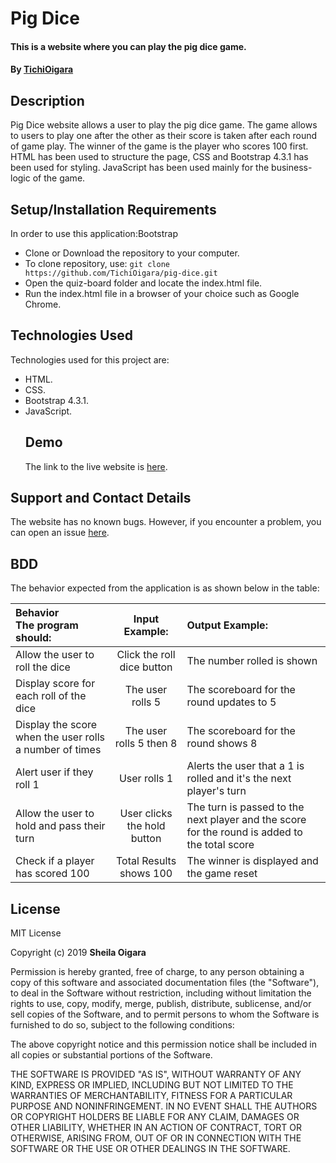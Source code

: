 # Pig Dice

#### This is a website where you can play the pig dice game.

#### By [TichiOigara](https://github.com/TichiOigara)

## Description

Pig Dice website allows a user to play the pig dice game. The game allows to users to play one after the other as their score is taken after each round of game play. The winner of the game is the player who scores 100 first. HTML has been used to structure the page, CSS and Bootstrap 4.3.1 has been used for styling. JavaScript has been used mainly for the business-logic of the game.

## Setup/Installation Requirements

In order to use this application:Bootstrap

-   Clone or Download the repository to your computer.
-   To clone repository, use:
        ```
        git clone https://github.com/TichiOigara/pig-dice.git
        ```
-   Open the quiz-board folder and locate the index.html file.
-   Run the index.html file in a browser of your choice such as Google Chrome.

## Technologies Used

Technologies used for this project are:

-   HTML.
-   CSS.
-   Bootstrap 4.3.1.
-   JavaScript.
    ## Demo
    The link to the live website is [here](https://tichioigara.github.io/pig-dice/).

## Support and Contact Details

The website has no known bugs. However, if you encounter a problem, you can open an issue [here](https://github.com/TichiOigara/pig-dice/issues/new).

## BDD

The behavior expected from the application is as shown below in the table:

| Behavior <br> The program should:                       |        Input Example:       | Output Example:                                                                               |
| :------------------------------------------------------ | :-------------------------: | :-------------------------------------------------------------------------------------------- |
| Allow the user to roll the dice                         |  Click the roll dice button | The number rolled is shown                                                                    |
| Display score for each roll of the dice                 |       The user rolls 5      | The scoreboard for the round updates to 5                                                     |
| Display the score when the user rolls a number of times |   The user rolls  5 then 8  | The scoreboard for the round shows 8                                                          |
| Alert user if they roll 1                               |         User rolls 1        | Alerts the user that a 1 is rolled and it's the next player's turn                            |
| Allow the user to hold and pass their turn              | User clicks the hold button | The turn is passed to the next player and the score for the round is added to the total score |
| Check if a player has scored 100                        |   Total Results shows 100   | The winner is displayed and the game reset                                                    |

## License

MIT License

Copyright (c)  2019 **Sheila Oigara**

Permission is hereby granted, free of charge, to any person obtaining a copy of this software and associated documentation files (the "Software"), to deal in the Software without restriction, including without limitation the rights to use, copy, modify, merge, publish, distribute, sublicense, and/or sell copies of the Software, and to permit persons to whom the Software is furnished to do so, subject to the following conditions:

The above copyright notice and this permission notice shall be included in all copies or substantial portions of the Software.

THE SOFTWARE IS PROVIDED "AS IS", WITHOUT WARRANTY OF ANY KIND, EXPRESS OR IMPLIED, INCLUDING BUT NOT LIMITED TO THE WARRANTIES OF MERCHANTABILITY, FITNESS FOR A PARTICULAR PURPOSE AND NONINFRINGEMENT. IN NO EVENT SHALL THE AUTHORS OR COPYRIGHT HOLDERS BE LIABLE FOR ANY CLAIM, DAMAGES OR OTHER LIABILITY, WHETHER IN AN ACTION OF CONTRACT, TORT OR OTHERWISE, ARISING FROM, OUT OF OR IN CONNECTION WITH THE SOFTWARE OR THE USE OR OTHER DEALINGS IN THE SOFTWARE.
